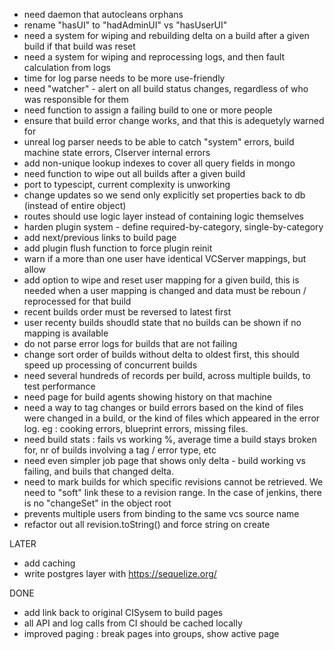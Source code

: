 - need daemon that autocleans orphans
- rename "hasUI" to "hadAdminUI" vs "hasUserUI"
- need a system for wiping and rebuilding delta on a build after a given build if that build was reset
- need a system for wiping and reprocessing logs, and then fault calculation from logs
- time for log parse needs to be more use-friendly
- need "watcher" - alert on all build status changes, regardless of who was responsible for them
- need function to assign a failing build to one or more people
- ensure that build error change works, and that this is adequetyly warned for
- unreal log parser needs to be able to catch "system" errors, build machine state errors, CIserver internal errors
- add non-unique lookup indexes to cover all query fields in mongo
- need function to wipe out all builds after a given build
- port to typescipt, current complexity is unworking
- change updates so we send only explicitly set properties back to db (instead of entire object)
- routes should use logic layer instead of containing logic themselves
- harden plugin system - define required-by-category, single-by-category
- add next/previous links to build page
- add plugin flush function to force plugin reinit
- warn if a more than one user have identical VCServer mappings, but allow
- add option to wipe and reset user mapping for a given build, this is needed when a user mapping is changed and data must be reboun / reprocessed for that build
- recent builds order must be reversed to latest first
- user recenty builds shoudld state that no builds can be shown if no mapping is available
- do not parse error logs for builds that are not failing
- change sort order of builds without delta to oldest first, this should speed up processing of concurrent builds
- need several hundreds of records per build, across multiple builds, to test performance
- need page for build agents showing history on that machine
- need a way to tag changes or build errors based on the kind of files were changed in a build, or the kind of files which appeared in the error log. eg : cooking errors, blueprint errors, missing files.
- need build stats : fails vs working %, average time a build stays broken for, nr of builds involving a tag / error type, etc
- need even simpler job page that shows only delta - build working vs failing, and buils that changed delta.
- need to mark builds for which specific revisions cannot be retrieved. We need to "soft" link these to a revision range. In the case of jenkins, there is no "changeSet" in the object root
- prevents multiple users from binding to the same vcs source name 
- refactor out all revision.toString() and force string on create

LATER
- add caching
- write postgres layer with https://sequelize.org/

DONE
- add link back to original CISysem to build pages
- all API and log calls from CI should be cached locally
- improved paging : break pages into groups, show active page